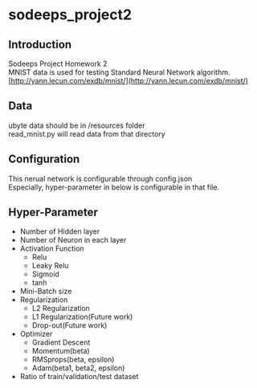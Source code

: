 # sodeeps_project2

## Introduction
Sodeeps Project Homework 2  
MNIST data is used for testing Standard Neural Network algorithm.  
[http://yann.lecun.com/exdb/mnist/](http://yann.lecun.com/exdb/mnist/)

## Data
ubyte data should be in /resources folder  
read_mnist.py will read data from that directory  

## Configuration
This nerual network is configurable through config.json  
Especially, hyper-parameter in below is configurable in that file.  

## Hyper-Parameter

* Number of Hidden layer
* Number of Neuron in each layer
* Activation Function
  * Relu
  * Leaky Relu
  * Sigmoid
  * tanh
* Mini-Batch size
* Regularization
  * L2 Regularization
  * L1 Regularization(Future work)
  * Drop-out(Future work)
* Optimizer
  * Gradient Descent
  * Momentum(beta)
  * RMSprops(beta, epsilon)
  * Adam(beta1, beta2, epsilon)
* Ratio of train/validation/test dataset
